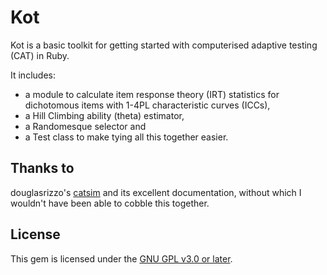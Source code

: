 # Kot
 Kot is a basic toolkit for getting started with computerised adaptive testing (CAT) in Ruby.

It includes:
  - a module to calculate item response theory (IRT) statistics for dichotomous items with 1-4PL characteristic curves (ICCs), 
  - a Hill Climbing ability (theta) estimator, 
  - a Randomesque selector and 
  - a Test class to make tying all this together easier.
  
## Thanks to
douglasrizzo's [catsim](https://github.com/douglasrizzo/catsim) and its excellent documentation, 
without which I wouldn't have been able to cobble this together.
 
## License
This gem is licensed under the [GNU GPL v3.0 or later](https://choosealicense.com/licenses/gpl-3.0/).
